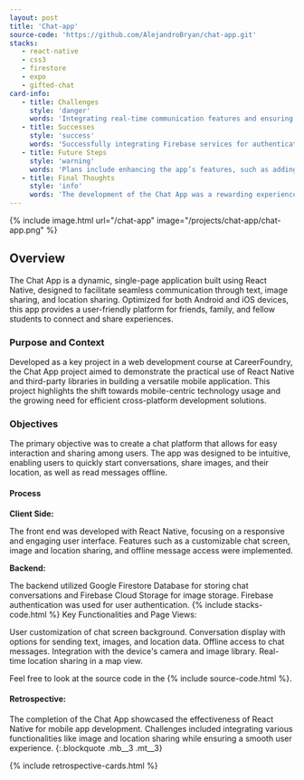 ```yaml
---
layout: post
title: 'Chat-app'
source-code: 'https://github.com/AlejandroBryan/chat-app.git'
stacks:
   - react-native
   - css3
   - firestore
   - expo
   - gifted-chat
card-info:     
   - title: Challenges
     style: 'danger'
     words: 'Integrating real-time communication features and ensuring seamless synchronization between online and offline data storage posed significant challenges.'
   - title: Successes
     style: 'success'
     words: 'Successfully integrating Firebase services for authentication, data storage, and image handling was a major achievement, demonstrating the app’s robust and scalable backend architecture.'
   - title: Future Steps
     style: 'warning'
     words: 'Plans include enhancing the app’s features, such as adding video calling capabilities and group chat functions, to broaden its utility.'
   - title: Final Thoughts
     style: 'info'
     words: 'The development of the Chat App was a rewarding experience, significantly enhancing skills in mobile app development and understanding the intricacies of React Native and Firebase integration.'
---
```

{% include image.html url="/chat-app" image="/projects/chat-app/chat-app.png" %}

## Overview
The Chat App is a dynamic, single-page application built using React Native, designed to facilitate seamless communication through text, image sharing, and location sharing. Optimized for both Android and iOS devices, this app provides a user-friendly platform for friends, family, and fellow students to connect and share experiences.

### Purpose and Context
Developed as a key project in a web development course at CareerFoundry, the Chat App project aimed to demonstrate the practical use of React Native and third-party libraries in building a versatile mobile application. This project highlights the shift towards mobile-centric technology usage and the growing need for efficient cross-platform development solutions.

### Objectives
The primary objective was to create a chat platform that allows for easy interaction and sharing among users. The app was designed to be intuitive, enabling users to quickly start conversations, share images, and their location, as well as read messages offline.

#### Process

**Client Side:**

The front end was developed with React Native, focusing on a responsive and engaging user interface. Features such as a customizable chat screen, image and location sharing, and offline message access were implemented.

**Backend:**

The backend utilized Google Firestore Database for storing chat conversations and Firebase Cloud Storage for image storage. Firebase authentication was used for user authentication.
{% include stacks-code.html %}
Key Functionalities and Page Views:

User customization of chat screen background.
Conversation display with options for sending text, images, and location data.
Offline access to chat messages.
Integration with the device's camera and image library.
Real-time location sharing in a map view.

Feel free to look at the source code in the {% include source-code.html %}.

#### Retrospective:

The completion of the Chat App showcased the effectiveness of React Native for mobile app development. Challenges included integrating various functionalities like image and location sharing while ensuring a smooth user experience.
{:.blockquote .mb__3 .mt__3}

{% include retrospective-cards.html %}







